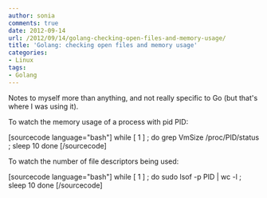 ```yaml
---
author: sonia
comments: true
date: 2012-09-14
url: /2012/09/14/golang-checking-open-files-and-memory-usage/
title: 'Golang: checking open files and memory usage'
categories:
- Linux
tags:
- Golang
---
```


Notes to myself more than anything, and not really specific to Go (but that's where I was using it).

<!--more-->

To watch the memory usage of a process with pid PID:

[sourcecode language="bash"]
while [ 1 ] ; do
  grep VmSize  /proc/PID/status ; sleep 10
done
[/sourcecode]

To watch the number of file descriptors being used:

[sourcecode language="bash"]
while [ 1 ] ; do
  sudo lsof -p PID | wc -l ; sleep 10
done
[/sourcecode]
